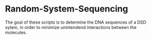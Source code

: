# Random-System-Sequencing
The goal of these scripts is to determine the DNA sequences of a DSD sytem, in order to minimize unintendend interactions between the molecules. 
